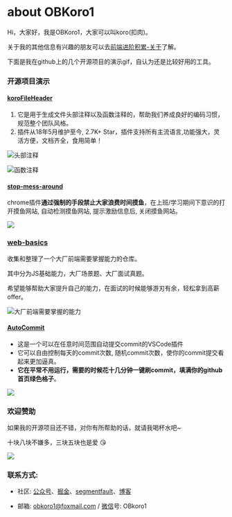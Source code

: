 # about OBKoro1

Hi，大家好，我是OBKoro1，大家可以叫koro(扣肉)。

关于我的其他信息有兴趣的朋友可以去[前端进阶积累-关于](http://obkoro1.com/web_accumulate/about.html)了解。

下面是我在github上的几个开源项目的演示gif，自认为还是比较好用的工具。

### 开源项目演示

#### [koroFileHeader](https://github.com/OBKoro1/koro1FileHeader)

1. 它是用于生成文件头部注释以及函数注释的，帮助我们养成良好的编码习惯，规范整个团队风格。
2. 插件从18年5月维护至今, 2.7K+ Star，插件支持所有主流语言,功能强大，灵活方便，文档齐全，食用简单！

![头部注释](https://raw.githubusercontent.com/OBKoro1/koro1FileHeader/master/images/example.gif)

![函数注释](https://github.com/OBKoro1/koro1FileHeader/raw/master/images/function-params.gif?raw=true)

#### [stop-mess-around](https://github.com/OBKoro1/stop-mess-around)

chrome插件**通过强制的手段禁止大家浪费时间摸鱼**，在上班/学习期间下意识的打开摸鱼网站, 自动检测摸鱼网站, 提示激励信息后, 关闭摸鱼网站。

![](https://github.com/OBKoro1/stop-mess-around/raw/master/static/example/start-20211101.gif?raw=true)

### [web-basics](https://github.com/OBKoro1/web-basics)

收集和整理了一个大厂前端需要掌握能力的仓库。

其中分为JS基础能力，大厂场景题、大厂面试真题。

希望能够帮助大家提升自己的能力，在面试的时候能够游刃有余，轻松拿到高薪offer。

![大厂前端需要掌握的能力](https://github.com/OBKoro1/web-basics/blob/main/static/web-basic-example.gif?raw=true)

#### [AutoCommit](https://github.com/OBKoro1/autoCommit)

* 这是一个可以在任意时间范围自动提交commit的VSCode插件
* 它可以自由控制每天的commit次数, 随机commit次数，使你的commit提交看起来更加逼真。
* **它在平常不用运行，需要的时候花十几分钟一键刷commit，填满你的github首页绿色格子**。

![](https://github.com/OBKoro1/autoCommit/raw/master/images/autoCommit.gif?raw=true)

### 欢迎赞助

如果我的开源项目还不错，对你有所帮助的话，就请我喝杯水吧~

十块八块不嫌多，三块五块也是爱 😘

![](https://github.com/OBKoro1/koro1FileHeader/raw/master/images/money1.jpg?raw=true)

### 联系方式:


* 社区: [公众号](https://github.com/OBKoro1/articleImg_src/blob/master/juejin/1631b6f52f7e7015.jpeg?raw=true)、[掘金](https://juejin.cn/user/78820536236951/posts)、[segmentfault](https://segmentfault.com/u/obkoro1/articles)、[博客](http://obkoro1.com/web_accumulate/)

* 邮箱: obkoro1@foxmail.com / [微信](https://github.com/OBKoro1/articleImg_src/blob/master/weibo_img_move/005Y4rCogy1fsnslyz5pnj309j0cdgm6.jpg?raw=true)号: OBkoro1




